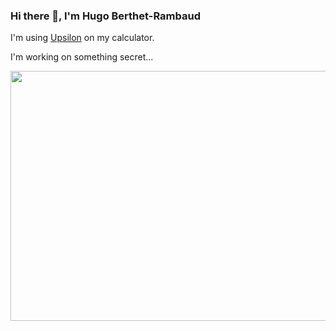 ### Hi there 👋, I'm Hugo Berthet-Rambaud

I'm using [Upsilon](http://github.com/UpsilonNumworks/Upsilon) on my calculator.

I'm working on something secret...


<a>
  <img align="center" width="800" height="400" src="https://wakatime.com/share/@f86d95f7-4327-4951-87fc-2c723546451b/fea7d295-82bc-477d-b8f6-685efc7a3149.svg" />
</a>
